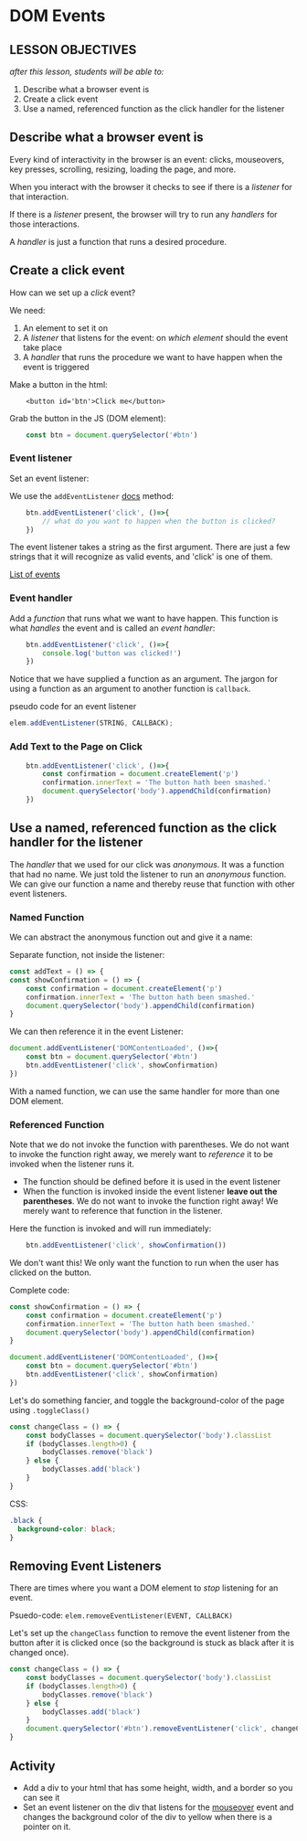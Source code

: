 # DOM Events

## LESSON OBJECTIVES

_after this lesson, students will be able to:_

1. Describe what a browser event is
2. Create a click event
3. Use a named, referenced function as the click handler for the listener

## Describe what a browser event is

Every kind of interactivity in the browser is an event: clicks, mouseovers, key presses, scrolling, resizing, loading the page, and more.

When you interact with the browser it checks to see if there is a _listener_ for that interaction.

If there is a _listener_ present, the browser will try to run any _handlers_ for those interactions.

A _handler_ is just a function that runs a desired procedure.

## Create a click event

How can we set up a _click_ event?

We need:

1. An element to set it on
2. A _listener_ that listens for the event: on _which element_ should the event take place
3. A _handler_ that runs the procedure we want to have happen when the event is triggered

Make a button in the html:

```markup
    <button id='btn'>Click me</button>
```

Grab the button in the JS \(DOM element\):

```javascript
    const btn = document.querySelector('#btn')
```

### Event listener

Set an event listener:

We use the `addEventListener` [docs](https://developer.mozilla.org/en-US/docs/Web/API/EventTarget/addEventListener) method:

```javascript
    btn.addEventListener('click', ()=>{
        // what do you want to happen when the button is clicked?
    })
```

The event listener takes a string as the first argument. There are just a few strings that it will recognize as valid events, and 'click' is one of them.

[List of events](https://developer.mozilla.org/en-US/docs/Web/Events)

### Event handler

Add a _function_ that runs what we want to have happen. This function is what _handles_ the event and is called an _event handler_:

```javascript
    btn.addEventListener('click', ()=>{
        console.log('button was clicked!')
    })
```

Notice that we have supplied a function as an argument. The jargon for using a function as an argument to another function is `callback`.

pseudo code for an event listener

```javascript
elem.addEventListener(STRING, CALLBACK);
```

### Add Text to the Page on Click

```javascript
    btn.addEventListener('click', ()=>{
        const confirmation = document.createElement('p')
        confirmation.innerText = 'The button hath been smashed.'
        document.querySelector('body').appendChild(confirmation)
    })
```

## Use a named, referenced function as the click handler for the listener

The _handler_ that we used for our click was _anonymous_. It was a function that had no name. We just told the listener to run an _anonymous_ function. We can give our function a name and thereby reuse that function with other event listeners.

### Named Function

We can abstract the anonymous function out and give it a name:

Separate function, not inside the listener:

```javascript
const addText = () => {
const showConfirmation = () => {
    const confirmation = document.createElement('p')
    confirmation.innerText = 'The button hath been smashed.'
    document.querySelector('body').appendChild(confirmation)
}
```

We can then reference it in the event Listener:

```javascript
document.addEventListener('DOMContentLoaded', ()=>{
    const btn = document.querySelector('#btn')
    btn.addEventListener('click', showConfirmation)
})
```

With a named function, we can use the same handler for more than one DOM element.

### Referenced Function

Note that we do not invoke the function with parentheses. We do not want to invoke the function right away, we merely want to _reference_ it to be invoked when the listener runs it.

* The function should be defined before it is used in the event listener
* When the function is invoked inside the event listener **leave out the parentheses**. We do not want to invoke the function right away! We merely want to reference that function in the listener.

Here the function is invoked and will run immediately:

```javascript
    btn.addEventListener('click', showConfirmation())
```

We don't want this! We only want the function to run when the user has clicked on the button.

Complete code:

```javascript
const showConfirmation = () => {
    const confirmation = document.createElement('p')
    confirmation.innerText = 'The button hath been smashed.'
    document.querySelector('body').appendChild(confirmation)
}

document.addEventListener('DOMContentLoaded', ()=>{
    const btn = document.querySelector('#btn')
    btn.addEventListener('click', showConfirmation)
})
```

Let's do something fancier, and toggle the background-color of the page using `.toggleClass()`

```javascript
const changeClass = () => {
    const bodyClasses = document.querySelector('body').classList
    if (bodyClasses.length>0) {
        bodyClasses.remove('black')
    } else {
        bodyClasses.add('black')
    }
}
```

CSS:

```css
.black {
  background-color: black;
}
```

## Removing Event Listeners

There are times where you want a DOM element to _stop_ listening for an event.

Psuedo-code: `elem.removeEventListener(EVENT, CALLBACK)`

Let's set up the `changeClass` function to remove the event listener from the button after it is clicked once \(so the background is stuck as black after it is changed once\).

```javascript
const changeClass = () => {
    const bodyClasses = document.querySelector('body').classList
    if (bodyClasses.length>0) {
        bodyClasses.remove('black')
    } else {
        bodyClasses.add('black')
    }
    document.querySelector('#btn').removeEventListener('click', changeClass)
}
```

## Activity

* Add a div to your html that has some height, width, and a border so you can see it
* Set an event listener on the div that listens for the [mouseover](https://developer.mozilla.org/en-US/docs/Web/API/Element/mouseover_event#:~:text=The%20mouseover%20event%20is%20fired,one%20of%20its%20child%20elements.) event and changes the background color of the div to yellow when there is a pointer on it.

